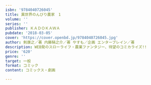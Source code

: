 ```yaml
---
isbn: '9784040726045'
title: 異世界のんびり農家　1
volume: ''
series: ''
publisher: ＫＡＤＯＫＡＷＡ
pubdate: '2018-03-05'
cover: 'https://cover.openbd.jp/9784040726045.jpg'
author: 剣康之／著 内藤騎之介／著 やすも／企画 エンターブレイン／著
description: WEB発のスローライフ・農業ファンタジー、待望のコミカライズ!!
price: '620'
genre: ''
target: 一般
format: コミック
content: コミックス・劇画

---
```

